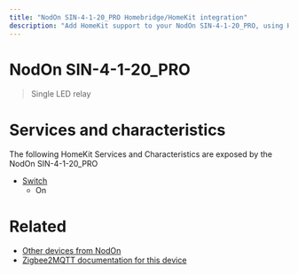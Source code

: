 ```yaml
---
title: "NodOn SIN-4-1-20_PRO Homebridge/HomeKit integration"
description: "Add HomeKit support to your NodOn SIN-4-1-20_PRO, using Homebridge, Zigbee2MQTT and homebridge-z2m."
---
```

<!---
This file has been GENERATED using src/docgen/docgen.ts
DO NOT EDIT THIS FILE MANUALLY!
-->
# NodOn SIN-4-1-20_PRO
> Single LED relay


# Services and characteristics
The following HomeKit Services and Characteristics are exposed by
the NodOn SIN-4-1-20_PRO

* [Switch](../../switch.md)
  * On


# Related
* [Other devices from NodOn](../index.md#nodon)
* [Zigbee2MQTT documentation for this device](https://www.zigbee2mqtt.io/devices/SIN-4-1-20_PRO.html)